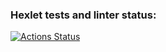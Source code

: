 ### Hexlet tests and linter status:
[![Actions Status](https://github.com/Ruffick1212/frontend-project-44/actions/workflows/hexlet-check.yml/badge.svg)](https://github.com/Ruffick1212/frontend-project-44/actions)